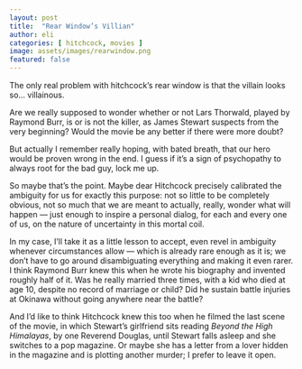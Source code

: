```yaml
---
layout: post
title:  "Rear Window’s Villian"
author: eli
categories: [ hitchcock, movies ]
image: assets/images/rearwindow.png
featured: false
---
```


The only real problem with hitchcock’s rear window is that the villain looks so… villainous.

Are we really supposed to wonder whether or not Lars Thorwald, played by Raymond Burr, is or is not the killer, as James Stewart suspects from the very beginning? Would the movie be any better if there were more doubt?

But actually I remember really hoping, with bated breath, that our hero would be proven wrong in the end. I guess if it’s a sign of psychopathy to always root for the bad guy, lock me up.

So maybe that’s the point. Maybe dear Hitchcock precisely calibrated the ambiguity for us for exactly this purpose: not so little to be completely obvious, not so much that we are meant to actually, really, wonder what will happen — just enough to inspire a personal dialog, for each and every one of us, on the nature of uncertainty in this mortal coil.

In my case, I’ll take it as a little lesson to accept, even revel in ambiguity whenever circumstances allow — which is already rare enough as it is; we don’t have to go around disambiguating everything and making it even rarer. I think Raymond Burr knew this when he wrote his biography and invented roughly half of it. Was he really married three times, with a kid who died at age 10, despite no record of marriage or child? Did he sustain battle injuries at Okinawa without going anywhere near the battle?

And I’d like to think Hitchcock knew this too when he filmed the last scene of the movie, in which Stewart’s girlfriend sits reading *Beyond the High Himalayas*, by one Reverend Douglas, until Stewart falls asleep and she switches to a pop magazine. Or maybe she has a letter from a lover hidden in the magazine and is plotting another murder; I prefer to leave it open.
